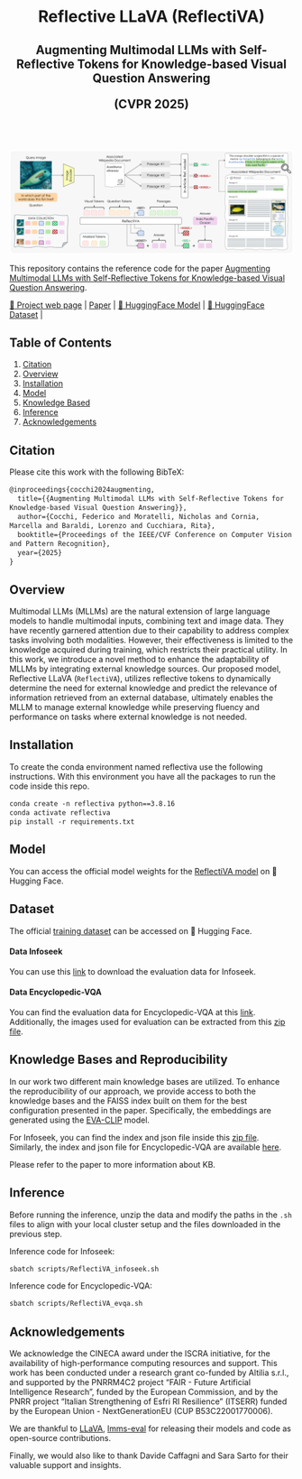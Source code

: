 <div align="center">
  <h1>Reflective LLaVA (ReflectiVA)</h1>
  <h2>Augmenting Multimodal LLMs with Self-Reflective Tokens for Knowledge-based Visual Question Answering

  (CVPR 2025)
  </h2>
   
</div>

<br></br>
<p align="center">
  <img src="images/model_reflectiva.png" alt="reflectiva" width="820" />

</p> 

This repository contains the reference code for the paper [Augmenting Multimodal LLMs with Self-Reflective Tokens for Knowledge-based Visual Question Answering](https://arxiv.org/abs/2411.16863).

[🎯 Project web page](https://aimagelab.github.io/ReflectiVA/) |
[Paper](https://arxiv.org/pdf/2411.16863) |
[🤗 HuggingFace Model](https://huggingface.co/aimagelab/ReflectiVA) |
[🤗 HuggingFace Dataset](https://huggingface.co/datasets/aimagelab/ReflectiVA-Data) |

## Table of Contents

1. [Citation](#citation)
2. [Overview](#overview)
3. [Installation](#installation)
4. [Model](#model)
5. [Knowledge Based](#knowledge-based)
6. [Inference](#inference)
7. [Acknowledgements](#acknowledgements)

## Citation

Please cite this work with the following BibTeX:
```
@inproceedings{cocchi2024augmenting,
  title={{Augmenting Multimodal LLMs with Self-Reflective Tokens for Knowledge-based Visual Question Answering}},
  author={Cocchi, Federico and Moratelli, Nicholas and Cornia, Marcella and Baraldi, Lorenzo and Cucchiara, Rita},
  booktitle={Proceedings of the IEEE/CVF Conference on Computer Vision and Pattern Recognition},
  year={2025}
}
```

## Overview
Multimodal LLMs (MLLMs) are the natural extension of
large language models to handle multimodal inputs, combining text and image data. 
They have recently garnered attention due to their capability to address complex tasks involving both modalities. 
However, their effectiveness is limited to the knowledge acquired during training, which restricts their practical utility. 
In this work, we introduce a novel method to enhance the adaptability of MLLMs by integrating external knowledge sources. 
Our proposed model, Reflective LLaVA (```ReflectiVA```), utilizes reflective tokens to dynamically determine the need for external knowledge 
and predict the relevance of information retrieved from an external database, ultimately enables the MLLM to manage external knowledge 
while preserving fluency and performance on tasks where external knowledge is not needed.

## Installation
To create the conda environment named reflectiva use the following instructions.
With this environment you have all the packages to run the code inside this repo. 
```
conda create -n reflectiva python==3.8.16
conda activate reflectiva
pip install -r requirements.txt
```

## Model
You can access the official model weights for the [ReflectiVA model](https://huggingface.co/aimagelab/ReflectiVA) on 🤗 Hugging Face.

## Dataset
The official [training dataset](https://huggingface.co/datasets/aimagelab/ReflectiVA-Data) can be accessed on 🤗 Hugging Face.

#### Data Infoseek
You can use this [link](https://ailb-web.ing.unimore.it/publicfiles/drive/reflectiva/data_infoseek.zip) to download the evaluation data for Infoseek.

#### Data Encyclopedic-VQA
You can find the evaluation data for Encyclopedic-VQA at this [link](https://ailb-web.ing.unimore.it/publicfiles/drive/reflectiva/data_evqa.zip). Additionally, the images used for evaluation can be extracted from this [zip file](https://ailb-web.ing.unimore.it/publicfiles/drive/reflectiva/evqa_inference_images.zip).

## Knowledge Bases and Reproducibility
In our work two different main knowledge bases are utilized.
To enhance the reproducibility of our approach, we provide access to both the knowledge bases and the FAISS index built on them for the best configuration presented in the paper. Specifically, the embeddings are generated using the [EVA-CLIP](https://huggingface.co/BAAI/EVA-CLIP-8B) model.

For Infoseek, you can find the index and json file inside this [zip file](https://ailb-web.ing.unimore.it/publicfiles/drive/reflectiva/index/infoseek_EVA_text_summary.zip).
Similarly, the index and json file for Encyclopedic-VQA are available [here](https://ailb-web.ing.unimore.it/publicfiles/drive/reflectiva/index/evqa_EVA_image.zip).

Please refer to the paper to more information about KB. 
<!-- Please refer to the [KB page](KNOWLEDGE_BASED.md) to find all the details. -->

## Inference
Before running the inference, unzip the data and modify the paths in the `.sh` files to align with your local cluster setup and the files downloaded in the previous step.

Inference code for Infoseek:
```bash
sbatch scripts/ReflectiVA_infoseek.sh
```

Inference code for Encyclopedic-VQA:
```bash
sbatch scripts/ReflectiVA_evqa.sh
```

## Acknowledgements
We acknowledge the CINECA award under the ISCRA initiative, for the availability of high-performance computing resources and support. 
This work has been conducted under a research grant co-funded by Altilia s.r.l., and supported by the PNRRM4C2 project “FAIR - Future Artificial 
Intelligence Research”, funded by the European Commission,
and by the PNRR project “Italian Strengthening of Esfri
RI Resilience” (ITSERR) funded by the European Union -
NextGenerationEU (CUP B53C22001770006).

We are thankful to [LLaVA](https://github.com/haotian-liu/LLaVA), [lmms-eval](https://github.com/EvolvingLMMs-Lab/lmms-eval) for releasing their models and code as open-source contributions.

Finally, we would also like to thank Davide Caffagni and Sara Sarto for their valuable support and insights.
